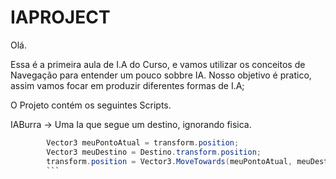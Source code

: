 # IAPROJECT
 
Olá.

Essa é a primeira aula de I.A do Curso, e vamos utilizar os conceitos de Navegação para entender um pouco sobbre IA.
Nosso objetivo é pratico, assim vamos focar em produzir diferentes formas de I.A;

O Projeto contém os seguintes Scripts.

IABurra -> Uma Ia que segue um destino, ignorando fisica.

```C#
        Vector3 meuPontoAtual = transform.position;
        Vector3 meuDestino = Destino.transform.position;
        transform.position = Vector3.MoveTowards(meuPontoAtual, meuDestino, 0.01f);
        ```
